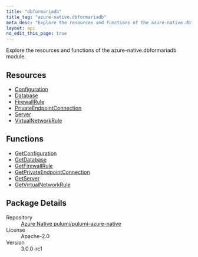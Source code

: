 ```yaml
---
title: "dbformariadb"
title_tag: "azure-native.dbformariadb"
meta_desc: "Explore the resources and functions of the azure-native.dbformariadb module."
layout: api
no_edit_this_page: true
---
```


<!-- WARNING: this file was generated by Pulumi Docs Generator. -->
<!-- Do not edit by hand unless you're certain you know what you are doing! -->

Explore the resources and functions of the azure-native.dbformariadb module.

<h2 id="resources">Resources</h2>
<ul class="api">
    <li><a href="configuration/" title="Configuration">Configuration</a></li>
    <li><a href="database/" title="Database">Database</a></li>
    <li><a href="firewallrule/" title="FirewallRule">FirewallRule</a></li>
    <li><a href="privateendpointconnection/" title="PrivateEndpointConnection">PrivateEndpointConnection</a></li>
    <li><a href="server/" title="Server">Server</a></li>
    <li><a href="virtualnetworkrule/" title="VirtualNetworkRule">VirtualNetworkRule</a></li>
</ul>

<h2 id="functions">Functions</h2>
<ul class="api">
    <li><a href="getconfiguration/" title="GetConfiguration">GetConfiguration</a></li>
    <li><a href="getdatabase/" title="GetDatabase">GetDatabase</a></li>
    <li><a href="getfirewallrule/" title="GetFirewallRule">GetFirewallRule</a></li>
    <li><a href="getprivateendpointconnection/" title="GetPrivateEndpointConnection">GetPrivateEndpointConnection</a></li>
    <li><a href="getserver/" title="GetServer">GetServer</a></li>
    <li><a href="getvirtualnetworkrule/" title="GetVirtualNetworkRule">GetVirtualNetworkRule</a></li>
</ul>

<h2 id="package-details">Package Details</h2>
<dl class="package-details">
	<dt>Repository</dt>
	<dd><a href="https://github.com/pulumi/pulumi-azure-native">Azure Native pulumi/pulumi-azure-native</a></dd>
	<dt>License</dt>
	<dd>Apache-2.0</dd>
	<dt>Version</dt>
	<dd>3.0.0-rc1</dd>
</dl>

